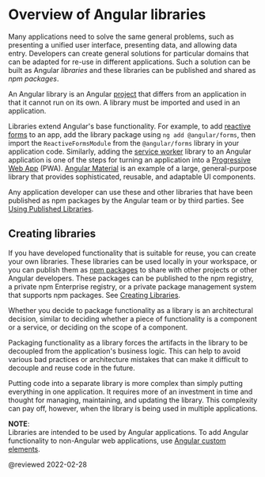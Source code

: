# Overview of Angular libraries

Many applications need to solve the same general problems, such as presenting a unified user interface, presenting data, and allowing data entry. Developers can create general solutions for particular domains that can be adapted for re-use in different applications. Such a solution can be built as Angular *libraries* and these libraries can be published and shared as *npm packages*.

An Angular library is an Angular [project](guide/glossary#project) that differs from an application in that it cannot run on its own. A library must be imported and used in an application.

Libraries extend Angular's base functionality. For example, to add [reactive forms](guide/reactive-forms) to an app, add the library package using `ng add @angular/forms`, then import the `ReactiveFormsModule` from the `@angular/forms` library in your application code. Similarly, adding the [service worker](guide/service-worker-intro) library to an Angular application is one of the steps for turning an application into a [Progressive Web App](https://developers.google.com/web/progressive-web-apps) \(PWA\). [Angular Material](https://material.angular.io) is an example of a large, general-purpose library that provides sophisticated, reusable, and adaptable UI components.

Any application developer can use these and other libraries that have been published as npm packages by the Angular team or by third parties. See [Using Published Libraries](guide/using-libraries).

## Creating libraries

If you have developed functionality that is suitable for reuse, you can create your own libraries. These libraries can be used locally in your workspace, or you can publish them as [npm packages](guide/npm-packages) to share with other projects or other Angular developers. These packages can be published to the npm registry, a private npm Enterprise registry, or a private package management system that supports npm packages. See [Creating Libraries](guide/creating-libraries).

Whether you decide to package functionality as a library is an architectural decision, similar to deciding whether a piece of functionality is a component or a service, or deciding on the scope of a component.

Packaging functionality as a library forces the artifacts in the library to be decoupled from the application's business logic. This can help to avoid various bad practices or architecture mistakes that can make it difficult to decouple and reuse code in the future.

Putting code into a separate library is more complex than simply putting everything in one application. It requires more of an investment in time and thought for managing, maintaining, and updating the library. This complexity can pay off, however, when the library is being used in multiple applications.

<div class="alert is-helpful">

**NOTE**: <br />
Libraries are intended to be used by Angular applications.
To add Angular functionality to non-Angular web applications, use [Angular custom elements](guide/elements).

</div>

<!-- links -->

<!-- external links -->

<!-- end links -->

@reviewed 2022-02-28
